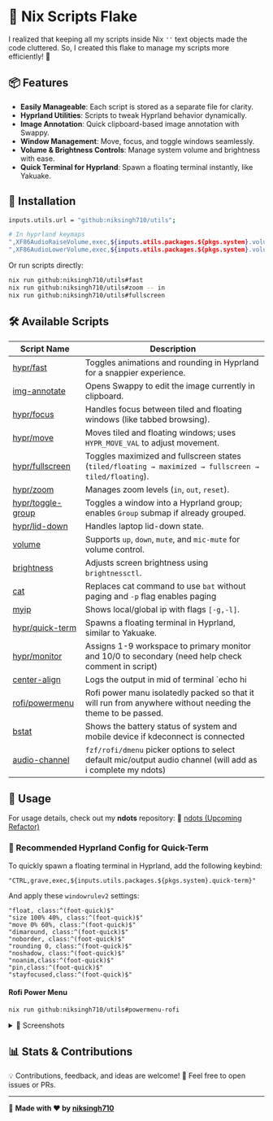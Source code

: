 # 🚀 Nix Scripts Flake

I realized that keeping all my scripts inside Nix `''` text objects made the code cluttered. So, I created this flake to manage my scripts more efficiently! 🎯

## 📦 Features
- **Easily Manageable**: Each script is stored as a separate file for clarity.
- **Hyprland Utilities**: Scripts to tweak Hyprland behavior dynamically.
- **Image Annotation**: Quick clipboard-based image annotation with Swappy.
- **Window Management**: Move, focus, and toggle windows seamlessly.
- **Volume & Brightness Controls**: Manage system volume and brightness with ease.
- **Quick Terminal for Hyprland**: Spawn a floating terminal instantly, like Yakuake.

## 📜 Installation
```sh
inputs.utils.url = "github:niksingh710/utils";

# In hyprland keymaps
",XF86AudioRaiseVolume,exec,${inputs.utils.packages.${pkgs.system}.volume} up"
",XF86AudioLowerVolume,exec,${inputs.utils.packages.${pkgs.system}.volume} down"

```
Or run scripts directly:
```sh
nix run github:niksingh710/utils#fast
nix run github:niksingh710/utils#zoom -- in
nix run github:niksingh710/utils#fullscreen
```

## 🛠 Available Scripts

| Script Name | Description |
|------------|-------------|
| [hypr/fast](./src/hypr/fast) | Toggles animations and rounding in Hyprland for a snappier experience. |
| [img-annotate](./src/img-annotate) | Opens Swappy to edit the image currently in clipboard. |
| [hypr/focus](./src/hypr/focus) | Handles focus between tiled and floating windows (like tabbed browsing). |
| [hypr/move](./src/hypr/move) | Moves tiled and floating windows; uses `HYPR_MOVE_VAL` to adjust movement. |
| [hypr/fullscreen](./src/hypr/fullscreen) | Toggles maximized and fullscreen states (`tiled/floating → maximized → fullscreen → tiled/floating`). |
| [hypr/zoom](./src/hypr/zoom) | Manages zoom levels (`in`, `out`, `reset`). |
| [hypr/toggle-group](./src/hypr/toggle-group) | Toggles a window into a Hyprland group; enables `Group` submap if already grouped. |
| [hypr/lid-down](./src/hypr/lid-down) | Handles laptop lid-down state. |
| [volume](./src/volume) | Supports `up`, `down`, `mute`, and `mic-mute` for volume control. |
| [brightness](./src/brightness) | Adjusts screen brightness using `brightnessctl`. |
| [cat](./src/cat) | Replaces cat command to use `bat` without paging and `-p` flag enables paging |
| [myip](./src/myip) | Shows local/global ip with flags `[-g,-l]`. |
| [hypr/quick-term](./src/hypr/quick-term) | Spawns a floating terminal in Hyprland, similar to Yakuake. |
| [hypr/monitor](./src/hypr/monitor) | Assigns 1-9 workspace to primary monitor and 10/0 to secondary (need help check comment in script) |
| [center-align](https://github.com/niksingh710/center-align) | Logs the output in mid of terminal `echo hi | center-align` |
| [rofi/powermenu](./src/rofi/powermenu) | Rofi power manu isolatedly packed so that it will run from anywhere without needing the theme to be passed.|
| [bstat](https://github.com/niksingh710/basic-battery-stat) | Shows the battery status of system and mobile device if kdeconnect is connected |
| [audio-channel](./) | `fzf/rofi/dmenu` picker options to select default mic/output audio channel (will add as i complete my ndots) |

## 📖 Usage
For usage details, check out my **ndots** repository:
🔗 [ndots (Upcoming Refactor)](https://github.com/niksingh710/ndots)

### 🔧 Recommended Hyprland Config for Quick-Term
To quickly spawn a floating terminal in Hyprland, add the following keybind:
```hyprlang
"CTRL,grave,exec,${inputs.utils.packages.${pkgs.system}.quick-term}"
```
And apply these `windowrulev2` settings:
```hyprlang
"float, class:^(foot-quick)$"
"size 100% 40%, class:^(foot-quick)$"
"move 0% 60%, class:^(foot-quick)$"
"dimaround, class:^(foot-quick)$"
"noborder, class:^(foot-quick)$"
"rounding 0, class:^(foot-quick)$"
"noshadow, class:^(foot-quick)$"
"noanim,class:^(foot-quick)$"
"pin,class:^(foot-quick)$"
"stayfocused,class:^(foot-quick)$"
```

#### Rofi Power Menu
```sh
nix run github:niksingh710/utils#powermenu-rofi
```

<details>
<summary>📸 Screenshots</summary>

![Image](https://github.com/user-attachments/assets/f7b40d4b-acc3-43c7-b67b-80b659e57432)

</details>

## 📊 Stats & Contributions

💡 Contributions, feedback, and ideas are welcome! 🎉 Feel free to open issues or PRs.

---
📝 **Made with ❤️ by [niksingh710](https://github.com/niksingh710)**
